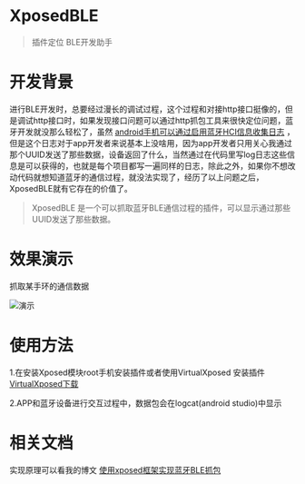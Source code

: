 
# XposedBLE 

> 插件定位 BLE开发助手

# 开发背景

进行BLE开发时，总要经过漫长的调试过程，这个过程和对接http接口挺像的，但是调试http接口时，如果发现接口问题可以通过http抓包工具来很快定位问题，蓝牙开发就没那么轻松了，虽然 [android手机可以通过启用蓝牙HCI信息收集日志](https://blog.csdn.net/wangbf_java/article/details/81269149) ，但是这个日志对于app开发者来说基本上没啥用，因为app开发者只用关心我通过那个UUID发送了那些数据，设备返回了什么，当然通过在代码里写log日志这些信息是可以获得的，也就是每个项目都写一遍同样的日志，除此之外，如果你不想改动代码就想知道蓝牙的通信过程，就没法实现了，经历了以上问题之后，XposedBLE就有它存在的价值了。

> XposedBLE 是一个可以抓取蓝牙BLE通信过程的插件，可以显示通过那些UUID发送了那些数据。


# 效果演示
抓取某手环的通信数据

![演示](https://img-blog.csdnimg.cn/20181230035351621.png?x-oss-proess=image/watermark,type_ZmFuZ3poZW5naGVpdGk,shadow_10,text_aHR0cHM6Ly9ibG9nLmNzZG4ubmV0L3dhbmdiZl9qYXZh,size_16,color_FFFFFF,t_70)
# 使用方法
1.在安装Xposed模块root手机安装插件或者使用VirtualXposed 安装插件 [VirtualXposed下载](https://github.com/android-hacker/VirtualXposed/releases)

2.APP和蓝牙设备进行交互过程中，数据包会在logcat(android studio)中显示

# 相关文档
实现原理可以看我的博文 
[使用xposed框架实现蓝牙BLE抓包](https://blog.csdn.net/wangbf_java/article/details/85350130)
